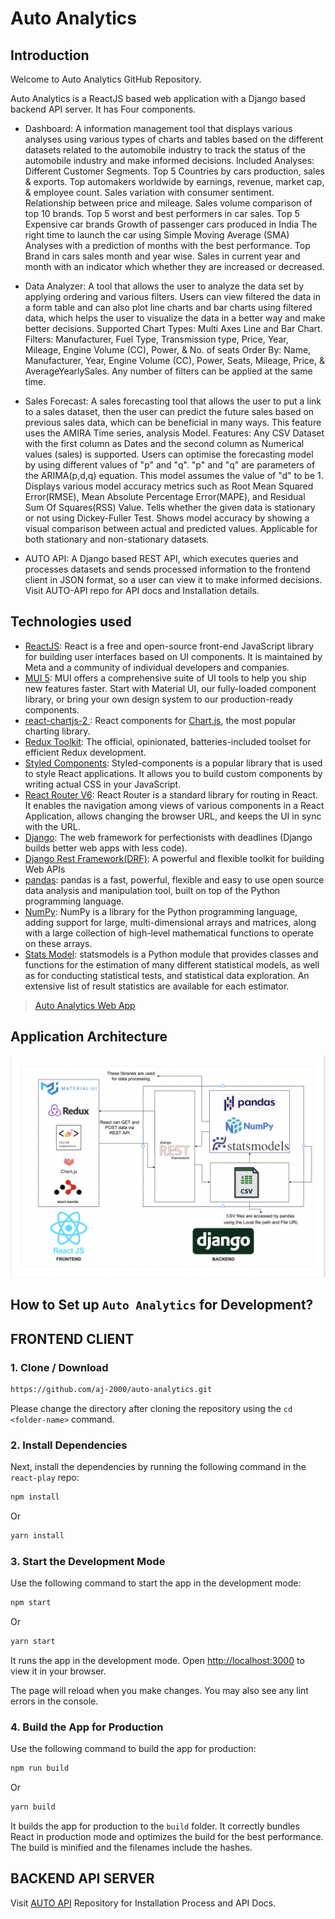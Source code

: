 # Auto Analytics


## Introduction

Welcome to Auto Analytics GitHub Repository.

Auto Analytics is a ReactJS based web application with a Django based backend API server. It has Four components.

* Dashboard: A information management tool that displays various analyses using various types of charts and tables based on the different datasets related to the automobile industry to track the status of the automobile industry and make informed decisions.
	Included Analyses:
Different Customer Segments.
Top 5 Countries by cars production, sales & exports.
Top automakers worldwide by earnings, revenue, market cap, & employee count.
Sales variation with consumer sentiment.
Relationship between price and mileage.
Sales volume comparison of top 10 brands.
Top 5 worst and best performers in car sales.
Top 5 Expensive car brands
Growth of passenger cars produced in India
The right time to launch the car using Simple Moving Average (SMA) Analyses with a prediction of months with the best performance.
Top Brand in cars sales month and year wise.
Sales in current year and month with an indicator which whether they are increased or decreased.

* Data Analyzer: A tool that allows the user to analyze the data set by applying ordering and various filters. Users can view filtered the data in a form table and can also plot line charts and bar charts using filtered data, which helps the user to visualize the data in a better way and make better decisions.
	Supported Chart Types: Multi Axes Line and Bar Chart.
	Filters: Manufacturer, Fuel Type, Transmission type, Price, Year, Mileage, Engine Volume (CC), Power, & No. of seats
	Order By: Name, Manufacturer, Year, Engine Volume (CC), Power, Seats, Mileage, Price, & AverageYearlySales.
 Any number of filters can be applied at the same time.

* Sales Forecast: A sales forecasting tool that allows the user to put a link to a sales dataset, then the user can predict the future sales based on previous sales data, which can be beneficial in many ways. This feature uses the AMIRA Time series, analysis Model.
	Features: 
Any CSV Dataset with the first column as Dates and the second column as Numerical values (sales) is supported.
Users can optimise the forecasting model by using different values of "p" and "q". "p" and "q" are parameters of the ARIMA(p,d,q) equation. This model assumes the value of "d" to be 1.
Displays various model accuracy metrics such as Root Mean Squared Error(RMSE), Mean Absolute Percentage Error(MAPE), and Residual Sum Of Squares(RSS) Value.
Tells whether the given data is stationary or not using Dickey-Fuller Test.
Shows model accuracy by showing a visual comparison between actual and predicted values.
Applicable for both stationary and non-stationary datasets.
* AUTO API: A Django based REST API, which executes queries and processes datasets and sends processed information to the frontend client in JSON format, so a user can view it to make informed decisions.
Visit AUTO-API repo for API docs and Installation details.



## Technologies used
* [ReactJS](https://www.djangoproject.com/): React is a free and open-source front-end JavaScript library for building user interfaces based on UI components. It is maintained by Meta and a community of individual developers and companies.
* [MUI 5](https://mui.com): MUI offers a comprehensive suite of UI tools to help you ship new features faster. Start with Material UI, our fully-loaded component library, or bring your own design system to our production-ready components.
* [react-chartjs-2
](https://react-chartjs-2.js.org): React components for [Chart.js](https://www.chartjs.org), the most popular charting library.
* [Redux Toolkit](https://redux-toolkit.js.org): The official, opinionated, batteries-included toolset for efficient Redux development.
* [Styled Components](https://styled-components.com/): Styled-components is a popular library that is used to style React applications. It allows you to build custom components by writing actual CSS in your JavaScript.
* [React Router V6](https://reactrouter.com): React Router is a standard library for routing in React. It enables the navigation among views of various components in a React Application, allows changing the browser URL, and keeps the UI in sync with the URL.
* [Django](https://www.djangoproject.com/): The web framework for perfectionists with deadlines (Django builds better web apps with less code).
* [Django Rest Framework(DRF)](www.django-rest-framework.org/): A powerful and flexible toolkit for building Web APIs
* [pandas](https://pandas.pydata.org/): pandas is a fast, powerful, flexible and easy to use open source data analysis and manipulation tool, built on top of the Python programming language.
* [NumPy](https://numpy.org/): NumPy is a library for the Python programming language, adding support for large, multi-dimensional arrays and matrices, along with a large collection of high-level mathematical functions to operate on these arrays.
* [Stats Model](https://www.statsmodels.org/stable/index.html): statsmodels is a Python module that provides classes and functions for the estimation of many different statistical models, as well as for conducting statistical tests, and statistical data exploration. An extensive list of result statistics are available for each estimator.

> [Auto Analytics Web App](https://autoanalysis.vercel.app/)

## Application Architecture

![](https://github.com/aj-2000/auto-analytics/blob/master/Engage%20Project%20Application%20Architecture.png)

## How to Set up `Auto Analytics` for Development?

## FRONTEND CLIENT

### 1. Clone / Download

```bash
https://github.com/aj-2000/auto-analytics.git
```

Please change the directory after cloning the repository using the `cd <folder-name>` command.

### 2. Install Dependencies
Next, install the dependencies by running the following command in the `react-play` repo:

```bash
npm install
```
Or
  
```bash
yarn install
```

### 3. Start the Development Mode
Use the following command to start the app in the development mode:

```bash
npm start
```
Or
  
```bash
yarn start
```

It runs the app in the development mode. Open [http://localhost:3000](http://localhost:3000) to view it in your browser.

The page will reload when you make changes. You may also see any lint errors in the console.

### 4. Build the App for Production
Use the following command to build the app for production:

```bash
npm run build
```
Or
  
```bash
yarn build
```

It builds the app for production to the `build` folder. It correctly bundles React in production mode and optimizes the build for the best performance. The build is minified and the filenames include the hashes.

## BACKEND API SERVER

Visit [AUTO API]() Repository for Installation Process and API Docs.

